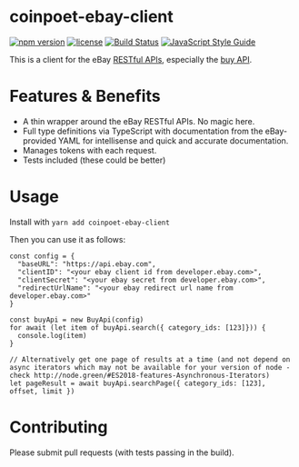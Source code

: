 # coinpoet-ebay-client
[![npm version](https://badge.fury.io/js/coinpoet-ebay-client.svg)](https://badge.fury.io/js/coinpoet-ebay-client)
[![license](https://img.shields.io/npm/l/coinpoet-ebay-client.svg)](https://www.npmjs.com/package/coinpoet-ebay-client)
[![Build Status](https://travis-ci.org/CoinPoet/ebay-client.svg?branch=master)](https://travis-ci.org/CoinPoet/ebay-client)
[![JavaScript Style Guide](https://img.shields.io/badge/code_style-standard-brightgreen.svg)](https://standardjs.com)

This is a client for the eBay [RESTful APIs](https://developer.ebay.com/api-docs/static/ebay-rest-landing.html), especially the [buy API](https://go.developer.ebay.com/api-documentation#buy).

# Features & Benefits
* A thin wrapper around the eBay RESTful APIs. No magic here.
* Full type definitions via TypeScript with documentation from the eBay-provided YAML for intellisense and quick and accurate documentation.
* Manages tokens with each request.
* Tests included (these could be better)


# Usage
Install with `yarn add coinpoet-ebay-client`

Then you can use it as follows:
```
const config = {
  "baseURL": "https://api.ebay.com",
  "clientID": "<your ebay client id from developer.ebay.com>",
  "clientSecret": "<your ebay secret from developer.ebay.com>",
  "redirectUrlName": "<your ebay redirect url name from developer.ebay.com>"
}

const buyApi = new BuyApi(config)
for await (let item of buyApi.search({ category_ids: [123]})) {
  console.log(item)
}

// Alternatively get one page of results at a time (and not depend on async iterators which may not be available for your version of node - check http://node.green/#ES2018-features-Asynchronous-Iterators)
let pageResult = await buyApi.searchPage({ category_ids: [123], offset, limit })
```

# Contributing
Please submit pull requests (with tests passing in the build).
